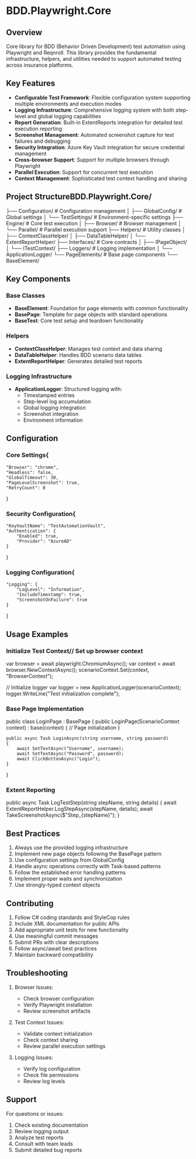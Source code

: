 ﻿# BDD.Playwright.Core

## Overview
Core library for BDD (Behavior Driven Development) test automation using Playwright and Reqnroll. This library provides the fundamental infrastructure, helpers, and utilities needed to support automated testing across insurance platforms.

## Key Features
- **Configurable Test Framework**: Flexible configuration system supporting multiple environments and execution modes
- **Logging Infrastructure**: Comprehensive logging system with both step-level and global logging capabilities
- **Report Generation**: Built-in ExtentReports integration for detailed test execution reporting
- **Screenshot Management**: Automated screenshot capture for test failures and debugging
- **Security Integration**: Azure Key Vault integration for secure credential management
- **Cross-browser Support**: Support for multiple browsers through Playwright
- **Parallel Execution**: Support for concurrent test execution
- **Context Management**: Sophisticated test context handling and sharing

## Project StructureBDD.Playwright.Core/
├── Configuration/           # Configuration management
│   ├── GlobalConfig/        # Global settings
│   └── TestSettings/        # Environment-specific settings
├── Engine/                  # Core test execution
│   ├── Browser/             # Browser management
│   └── Parallel/            # Parallel execution support
├── Helpers/                 # Utility classes
│   ├── ContextClassHelper/
│   ├── DataTableHelper/
│   └── ExtentReportHelper/
├── Interfaces/              # Core contracts
│   ├── IPageObject/
│   └── ITestContext/
├── Loggers/                 # Logging implementation
│   └── ApplicationLogger/
└── PageElements/            # Base page components
    └── BaseElement/
## Key Components

### Base Classes
- **BaseElement**: Foundation for page elements with common functionality
- **BasePage**: Template for page objects with standard operations
- **BaseTest**: Core test setup and teardown functionality

### Helpers
- **ContextClassHelper**: Manages test context and data sharing
- **DataTableHelper**: Handles BDD scenario data tables
- **ExtentReportHelper**: Generates detailed test reports

### Logging Infrastructure
- **ApplicationLogger**: Structured logging with:
  - Timestamped entries
  - Step-level log accumulation
  - Global logging integration
  - Screenshot integration
  - Environment information

## Configuration

### Core Settings{
    "Browser": "chrome",
    "Headless": false,
    "GlobalTimeout": 30,
    "PageLevelScreenshot": true,
    "RetryCount": 0
}
### Security Configuration{
    "KeyVaultName": "TestAutomationVault",
    "Authentication": {
        "Enabled": true,
        "Provider": "AzureAD"
    }
}
### Logging Configuration{
    "Logging": {
        "LogLevel": "Information",
        "IncludeTimestamp": true,
        "ScreenshotOnFailure": true
    }
}
## Usage Examples

### Initialize Test Context// Set up browser context
var browser = await playwright.ChromiumAsync();
var context = await browser.NewContextAsync();
scenarioContext.Set(context, "BrowserContext");

// Initialize logger
var logger = new ApplicationLogger(scenarioContext);
logger.WriteLine("Test initialization complete");

### Base Page Implementation
public class LoginPage : BasePage
{
    public LoginPage(ScenarioContext context) : base(context)
    {
        // Page initialization
    }

    public async Task LoginAsync(string username, string password)
    {
        await SetTextAsync("Username", username);
        await SetTextAsync("Password", password);
        await ClickButtonAsync("Login");
    }
}
### Extent Reporting
public async Task LogTestStep(string stepName, string details)
{
    await ExtentReportHelper.LogStepAsync(stepName, details);
    await TakeScreenshotAsync($"Step_{stepName}");
}
## Best Practices
1. Always use the provided logging infrastructure
2. Implement new page objects following the BasePage pattern
3. Use configuration settings from GlobalConfig
4. Handle async operations correctly with Task-based patterns
5. Follow the established error handling patterns
6. Implement proper waits and synchronization
7. Use strongly-typed context objects

## Contributing
1. Follow C# coding standards and StyleCop rules
2. Include XML documentation for public APIs
3. Add appropriate unit tests for new functionality
4. Use meaningful commit messages
5. Submit PRs with clear descriptions
6. Follow async/await best practices
7. Maintain backward compatibility

## Troubleshooting
1. Browser Issues:
   - Check browser configuration
   - Verify Playwright installation
   - Review screenshot artifacts

2. Test Context Issues:
   - Validate context initialization
   - Check context sharing
   - Review parallel execution settings

3. Logging Issues:
   - Verify log configuration
   - Check file permissions
   - Review log levels

## Support
For questions or issues:
1. Check existing documentation
2. Review logging output
3. Analyze test reports
4. Consult with team leads
5. Submit detailed bug reports